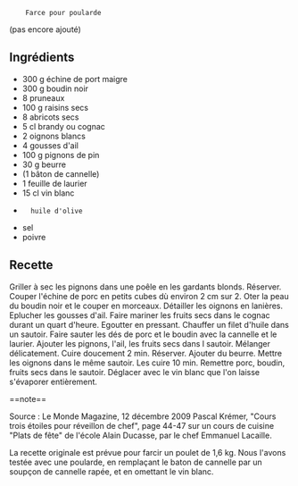 		Farce pour poularde

(pas encore ajouté)

## Ingrédients
* 300 g échine de port maigre
* 300 g boudin noir
* 8   	pruneaux
* 100 g raisins secs
* 8   	abricots secs 
* 5 cl  brandy ou cognac
* 2 	oignons blancs
* 4	gousses d'ail
* 100 g pignons de pin
* 30 g 	beurre
* (1  	bâton de cannelle)
* 1 	feuille de laurier
* 15 cl vin blanc
*    	huile d'olive
* 	sel
* 	poivre


## Recette
Griller à sec les pignons dans une poêle en les gardants
blonds. Réserver. Couper l'échine de porc en petits cubes dù environ
2 cm sur 2. Oter la peau du boudin noir et le couper en
morceaux. Détailler les oignons en lanières. Eplucher les gousses
d'ail. Faire mariner les fruits secs dans le cognac durant un quart
d'heure. Egoutter en pressant. Chauffer un filet d'huile dans un
sautoir. Faire sauter les dés de porc et le boudin avec la cannelle et
le laurier. Ajouter les pignons, l'ail, les fruits secs dans l
sautoir. Mélanger délicatement. Cuire doucement
2 min. Réserver. Ajouter du beurre. Mettre les oignons dans le même
sautoir. Les cuire 10 min. Remettre porc, boudin, fruits secs dans le
sautoir. Déglacer avec le vin blanc que l'on laisse s'évaporer
entièrement. 


==note==

Source : Le Monde Magazine, 12 décembre 2009
Pascal Krémer, "Cours trois étoiles pour réveillon de chef", page 44-47
sur un cours de cuisine "Plats de fête" de  l'école Alain Ducasse, par
le chef Emmanuel Lacaille.

La recette originale est prévue pour farcir un poulet de 1,6 kg. Nous
l'avons testée avec une poularde, en remplaçant le baton de cannelle
par un soupçon de cannelle rapée, et en omettant le vin blanc.
